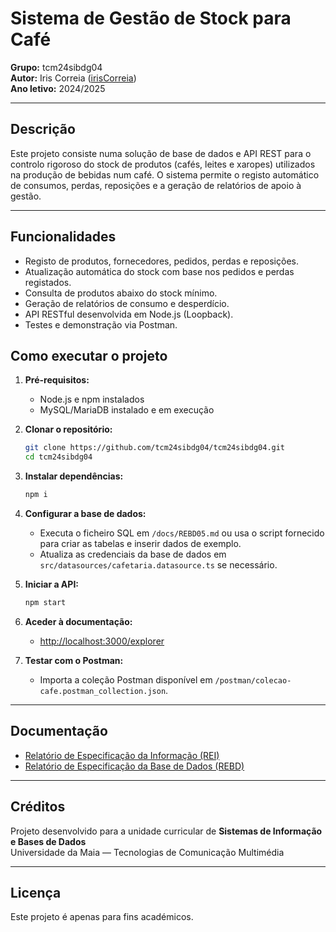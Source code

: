 # Sistema de Gestão de Stock para Café

**Grupo:** tcm24sibdg04  
**Autor:** Iris Correia ([irisCorreia](https://github.com/irisCorreia))  
**Ano letivo:** 2024/2025

---

## Descrição

Este projeto consiste numa solução de base de dados e API REST para o controlo rigoroso do stock de produtos (cafés, leites e xaropes) utilizados na produção de bebidas num café. O sistema permite o registo automático de consumos, perdas, reposições e a geração de relatórios de apoio à gestão.

---

## Funcionalidades

- Registo de produtos, fornecedores, pedidos, perdas e reposições.
- Atualização automática do stock com base nos pedidos e perdas registados.
- Consulta de produtos abaixo do stock mínimo.
- Geração de relatórios de consumo e desperdício.
- API RESTful desenvolvida em Node.js (Loopback).
- Testes e demonstração via Postman.


## Como executar o projeto

1. **Pré-requisitos:**
   - Node.js e npm instalados
   - MySQL/MariaDB instalado e em execução

2. **Clonar o repositório:**
   ```bash
   git clone https://github.com/tcm24sibdg04/tcm24sibdg04.git
   cd tcm24sibdg04
   ```

3. **Instalar dependências:**
   ```bash
   npm i
   ```

4. **Configurar a base de dados:**
   - Executa o ficheiro SQL em `/docs/REBD05.md` ou usa o script fornecido para criar as tabelas e inserir dados de exemplo.
   - Atualiza as credenciais da base de dados em `src/datasources/cafetaria.datasource.ts` se necessário.

5. **Iniciar a API:**
   ```bash
   npm start
   ```

6. **Aceder à documentação:**
   - [http://localhost:3000/explorer](http://localhost:3000/explorer)

7. **Testar com o Postman:**
   - Importa a coleção Postman disponível em `/postman/colecao-cafe.postman_collection.json`.

---

## Documentação

- [Relatório de Especificação da Informação (REI)](docs/REI)
- [Relatório de Especificação da Base de Dados (REBD)](docs/REBD)

---

## Créditos

Projeto desenvolvido para a unidade curricular de **Sistemas de Informação e Bases de Dados**  
Universidade da Maia — Tecnologias de Comunicação Multimédia

---

## Licença

Este projeto é apenas para fins académicos.
